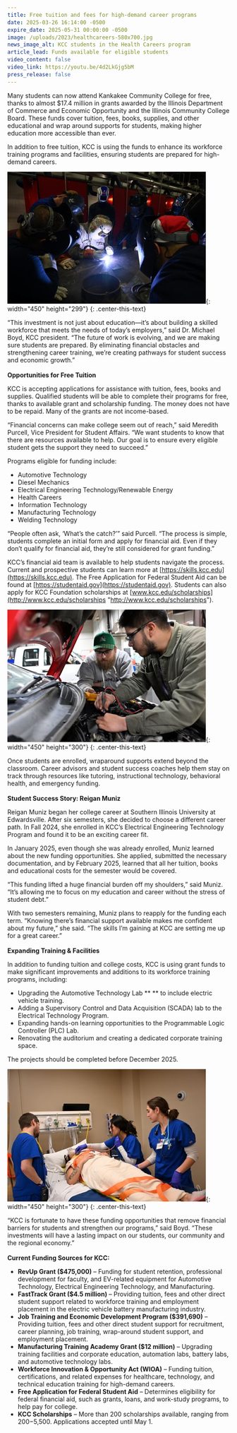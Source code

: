 ```yaml
---
title: Free tuition and fees for high-demand career programs
date: 2025-03-26 16:14:00 -0500
expire_date: 2025-05-31 00:00:00 -0500
image: /uploads/2023/healthcareers-580x700.jpg
news_image_alt: KCC students in the Health Careers program
article_lead: Funds available for eligible students
video_content: false
video_link: https://youtu.be/4d2LkGjg5bM
press_release: false
---
```

Many students can now attend Kankakee Community College for free, thanks to almost $17.4 million in grants awarded by the Illinois Department of Commerce and Economic Opportunity and the Illinois Community College Board. These funds cover tuition, fees, books, supplies, and other educational and wrap around supports for students, making higher education more accessible than ever.

In addition to free tuition, KCC is using the funds to enhance its workforce training programs and facilities, ensuring students are prepared for high-demand careers.

![KCC students in the Welding Technology program](/uploads/2023/welding-technology450x299.jpg "KCC students in the Welding Technology program"){: width="450" height="299"}
{: .center-this-text}

“This investment is not just about education—it’s about building a skilled workforce that meets the needs of today’s employers,” said Dr. Michael Boyd, KCC president. “The future of work is evolving, and we are making sure students are prepared. By eliminating financial obstacles and strengthening career training, we’re creating pathways for student success and economic growth.”<br><br>**Opportunities for Free Tuition**

KCC is accepting applications for assistance with tuition, fees, books and supplies. Qualified students will be able to complete their programs for free, thanks to available grant and scholarship funding. The money does not have to be repaid. Many of the grants are not income-based.

“Financial concerns can make college seem out of reach,” said Meredith Purcell, Vice President for Student Affairs. “We want students to know that there are resources available to help. Our goal is to ensure every eligible student gets the support they need to succeed.”

Programs eligible for funding include:

* Automotive Technology
* Diesel Mechanics
* Electrical Engineering Technology/Renewable Energy
* Health Careers
* Information Technology
* Manufacturing Technology
* Welding Technology

“People often ask, ‘What’s the catch?’” said Purcell. “The process is simple, students complete an initial form and apply for financial aid. Even if they don’t qualify for financial aid, they’re still considered for grant funding.”

KCC’s financial aid team is available to help students navigate the process. Current and prospective students can learn more at [https://skills.kcc.edu](https://skills.kcc.edu). The Free Application for Federal Student Aid can be found at [https://studentaid.gov](https://studentaid.gov). Students can also apply for KCC Foundation scholarships at [www.kcc.edu/scholarships](http://www.kcc.edu/scholarships "http://www.kcc.edu/scholarships").

![KCC students in the Automotive Technology program](/uploads/2023/automotive-technology450x300.jpg "KCC students in the Automotive Technology program"){: width="450" height="300"}
{: .center-this-text}

Once students are enrolled, wraparound supports extend beyond the classroom. Career advisors and student success coaches help them stay on track through resources like tutoring, instructional technology, behavioral health, and emergency funding.<br><br>**Student Success Story: Reigan Muniz**

Reigan Muniz began her college career at Southern Illinois University at Edwardsville. After six semesters, she decided to choose a different career path. In Fall 2024, she enrolled in KCC’s Electrical Engineering Technology Program and found it to be an exciting career fit.

In January 2025, even though she was already enrolled, Muniz learned about the new funding opportunities. She applied, submitted the necessary documentation, and by February 2025, learned that all her tuition, books and educational costs for the semester would be covered.

“This funding lifted a huge financial burden off my shoulders,” said Muniz. “It’s allowing me to focus on my education and career without the stress of student debt.”

With two semesters remaining, Muniz plans to reapply for the funding each term. “Knowing there’s financial support available makes me confident about my future,” she said. “The skills I’m gaining at KCC are setting me up for a great career.”<br><br>**Expanding Training & Facilities**

In addition to funding tuition and college costs, KCC is using grant funds to make significant improvements and additions to its workforce training programs, including:

* Upgrading the Automotive Technology Lab \*\* \*\* to include electric vehicle training.
* Adding a Supervisory Control and Data Acquisition (SCADA) lab to the Electrical Technology Program.
* Expanding hands-on learning opportunities to the Programmable Logic Controller (PLC) Lab.
* Renovating the auditorium and creating a dedicated corporate training space.

The projects should be completed before December 2025.

![KCC students in the Health Careers program](/uploads/2023/health-careers450x300.jpg "KCC students in the Health Careers program"){: width="450" height="300"}
{: .center-this-text}

“KCC is fortunate to have these funding opportunities that remove financial barriers for students and strengthen our programs,” said Boyd. “These investments will have a lasting impact on our students, our community and the regional economy.”<br><br>**Current Funding Sources for KCC:**

* **RevUp Grant ($475,000)** – Funding for student retention, professional development for faculty, and EV-related equipment for Automotive Technology, Electrical Engineering Technology, and Manufacturing.
* **FastTrack Grant ($4.5 million)** – Providing tuition, fees and other direct student support related to workforce training and employment placement in the electric vehicle battery manufacturing industry.
* **Job Training and Economic Development Program ($391,690)** – Providing tuition, fees and other direct student support for recruitment, career planning, job training, wrap-around student support, and employment placement.
* **Manufacturing Training Academy Grant ($12 million)** – Upgrading training facilities and corporate education, automation labs, battery labs, and automotive technology labs.
* **Workforce Innovation & Opportunity Act (WIOA)** – Funding tuition, certifications, and related expenses for healthcare, technology, and technical education training for high-demand careers.
* **Free Application for Federal Student Aid** – Determines eligibility for federal financial aid, such as grants, loans, and work-study programs, to help pay for college.
* **KCC Scholarships** – More than 200 scholarships available, ranging from $200-$5,500. Applications accepted until May 1.